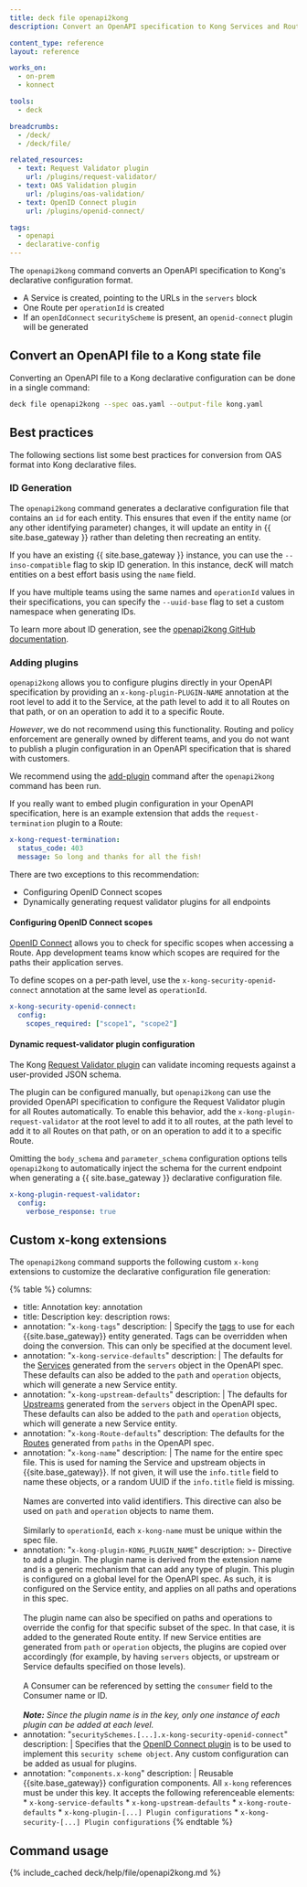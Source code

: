 ```yaml
---
title: deck file openapi2kong
description: Convert an OpenAPI specification to Kong Services and Routes.

content_type: reference
layout: reference

works_on:
  - on-prem
  - konnect

tools:
  - deck

breadcrumbs:
  - /deck/
  - /deck/file/

related_resources:
  - text: Request Validator plugin
    url: /plugins/request-validator/
  - text: OAS Validation plugin
    url: /plugins/oas-validation/
  - text: OpenID Connect plugin
    url: /plugins/openid-connect/

tags:
  - openapi
  - declarative-config
---
```


The `openapi2kong` command converts an OpenAPI specification to Kong's declarative configuration format.

- A Service is created, pointing to the URLs in the `servers` block
- One Route per `operationId` is created
- If an `openIdConnect` `securityScheme` is present, an `openid-connect` plugin will be generated

## Convert an OpenAPI file to a Kong state file

Converting an OpenAPI file to a Kong declarative configuration can be done in a single command:

```bash
deck file openapi2kong --spec oas.yaml --output-file kong.yaml
```

## Best practices

The following sections list some best practices for conversion from OAS format into Kong declarative files.

### ID Generation

The `openapi2kong` command generates a declarative configuration file that contains an `id` for each entity. This ensures that even if the entity name (or any other identifying parameter) changes, it will update an entity in {{ site.base_gateway }} rather than deleting then recreating an entity.

If you have an existing {{ site.base_gateway }} instance, you can use the `--inso-compatible` flag to skip ID generation. In this instance, decK will match entities on a best effort basis using the `name` field.

If you have multiple teams using the same names and `operationId` values in their specifications, you can specify the `--uuid-base` flag to set a custom namespace when generating IDs.

To learn more about ID generation, see the [openapi2kong GitHub documentation](https://github.com/Kong/go-apiops/blob/main/docs/oas2kong-id-generation-deck.md#id-generation).

### Adding plugins

`openapi2kong` allows you to configure plugins directly in your OpenAPI specification by providing an `x-kong-plugin-PLUGIN-NAME` annotation at the root level to add it to the Service, at the path level to add it to all Routes on that path, or on an operation to add it to a specific Route.

_However_, we do not recommend using this functionality. Routing and policy enforcement are generally owned by different teams, and you do not want to publish a plugin configuration in an OpenAPI specification that is shared with customers.

We recommend using the [add-plugin](/deck/file/manipulation/plugins/) command after the `openapi2kong` command has been run.

If you really want to embed plugin configuration in your OpenAPI specification, here is an example extension that adds the `request-termination` plugin to a Route:

```yaml
x-kong-request-termination:
  status_code: 403
  message: So long and thanks for all the fish!
```

There are two exceptions to this recommendation:

- Configuring OpenID Connect scopes
- Dynamically generating request validator plugins for all endpoints

#### Configuring OpenID Connect scopes

[OpenID Connect](/plugins/openid-connect/) allows you to check for specific scopes when accessing a Route. App development teams know which scopes are required for the paths their application serves.

To define scopes on a per-path level, use the `x-kong-security-openid-connect` annotation at the same level as `operationId`.

```yaml
x-kong-security-openid-connect:
  config:
    scopes_required: ["scope1", "scope2"]
```

#### Dynamic request-validator plugin configuration

The Kong [Request Validator plugin](/plugins/request-validator/) can validate incoming requests against a user-provided JSON schema.

The plugin can be configured manually, but `openapi2kong` can use the provided OpenAPI specification to configure the Request Validator plugin for all Routes automatically. To enable this behavior, add the `x-kong-plugin-request-validator` at the root level to add it to all routes, at the path level to add it to all Routes on that path, or on an operation to add it to a specific Route.

Omitting the `body_schema` and `parameter_schema` configuration options tells `openapi2kong` to automatically inject the schema for the current endpoint when generating a {{ site.base_gateway }} declarative configuration file.

```yaml
x-kong-plugin-request-validator:
  config:
    verbose_response: true
```

## Custom x-kong extensions

The `openapi2kong` command supports the following custom `x-kong` extensions to customize the declarative configuration file generation:

<!--vale off-->
{% table %}
columns:
  - title: Annotation
    key: annotation
  - title: Description
    key: description
rows:
  - annotation: "`x-kong-tags`"
    description: |
      Specify the [tags](/gateway/tags/) to use for each {{site.base_gateway}} entity generated. 
      Tags can be overridden when doing the conversion. This can only be specified at the document level.
  - annotation: "`x-kong-service-defaults`"
    description: |
      The defaults for the [Services](/gateway/entities/service/) generated from the `servers` object in the OpenAPI spec. These defaults can also be added to the `path` and `operation` objects, which will generate a new Service entity.
  - annotation: "`x-kong-upstream-defaults`"
    description: |
      The defaults for [Upstreams](/gateway/entities/upstream/) generated from the `servers` object in the OpenAPI spec. These defaults can also be added to the `path` and `operation` objects, which will generate a new Service entity.
  - annotation: "`x-kong-Route-defaults`"
    description: 
      The defaults for the [Routes](/gateway/entities/route/) generated from `paths` in the OpenAPI spec.
  - annotation: "`x-kong-name`"
    description: |
      The name for the entire spec file. This is used for naming the Service and upstream objects in {{site.base_gateway}}.
      If not given, it will use the `info.title` field to name these objects, or a random UUID if the `info.title` field is missing.
      <br><br>
      Names are converted into valid identifiers. This directive can also be used on `path` and `operation` objects to name them.
      <br><br>
      Similarly to `operationId`, each `x-kong-name` must be unique within the spec file.
  - annotation: "`x-kong-plugin-KONG_PLUGIN_NAME`"
    description: >-
      Directive to add a plugin. The plugin name is derived from the extension name and is a generic mechanism that can add any type of plugin.
      This plugin is configured on a global level for the OpenAPI spec. As such, it is configured on the Service entity, and applies on all paths and operations in this spec.
      <br><br>
      The plugin name can also be specified on paths and operations to override the config for that specific subset of the spec. In that case,
      it is added to the generated Route entity. If new Service entities are generated from `path` or `operation` objects, the plugins are copied
      over accordingly (for example, by having `servers` objects, or upstream or Service defaults specified on those levels).
      <br><br>
      A Consumer can be referenced by setting the `consumer` field to the Consumer name or ID.
      <br><br>
      _**Note:** Since the plugin name is in the key, only one instance of each plugin can be added at each level._
  - annotation: "`securitySchemes.[...].x-kong-security-openid-connect`"
    description: |
      Specifies that the [OpenID Connect plugin](/plugins/openid-connect/) is to be used to implement this `security scheme object`. Any custom configuration can be added as usual for plugins.
  - annotation: "`components.x-kong`"
    description: |
      Reusable {{site.base_gateway}} configuration components. All `x-kong` references must be under this key.
      It accepts the following referenceable elements:
        * `x-kong-service-defaults`
        * `x-kong-upstream-defaults`
        * `x-kong-route-defaults`
        * `x-kong-plugin-[...] Plugin configurations`
        * `x-kong-security-[...] Plugin configurations`
{% endtable %}
<!--vale on-->

## Command usage

{% include_cached deck/help/file/openapi2kong.md %}
